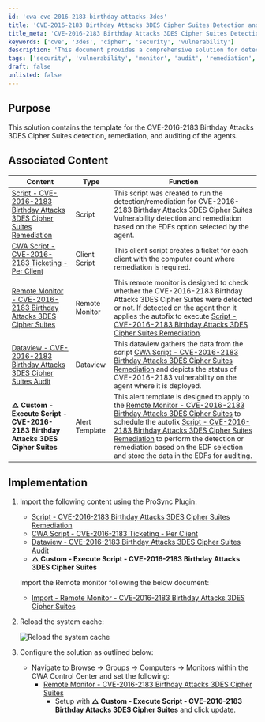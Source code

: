 ```yaml
---
id: 'cwa-cve-2016-2183-birthday-attacks-3des'
title: 'CVE-2016-2183 Birthday Attacks 3DES Cipher Suites Detection and Remediation'
title_meta: 'CVE-2016-2183 Birthday Attacks 3DES Cipher Suites Detection and Remediation'
keywords: ['cve', '3des', 'cipher', 'security', 'vulnerability']
description: 'This document provides a comprehensive solution for detecting, remediating, and auditing the CVE-2016-2183 Birthday Attacks related to 3DES Cipher Suites. It includes templates for scripts, monitoring, and auditing to ensure effective management of this vulnerability across agents.'
tags: ['security', 'vulnerability', 'monitor', 'audit', 'remediation', 'script']
draft: false
unlisted: false
---
```

## Purpose

This solution contains the template for the CVE-2016-2183 Birthday Attacks 3DES Cipher Suites detection, remediation, and auditing of the agents.

## Associated Content

| Content                                                                                   | Type                         | Function                                                                                                                                                                                                                                                                                        |
|-------------------------------------------------------------------------------------------|------------------------------|-------------------------------------------------------------------------------------------------------------------------------------------------------------------------------------------------------------------------------------------------------------------------------------------------|
| [Script - CVE-2016-2183 Birthday Attacks 3DES Cipher Suites Remediation](https://proval.itglue.com/DOC-5078775-17234041) | Script                       | This script was created to run the detection/remediation for CVE-2016-2183 Birthday Attacks 3DES Cipher Suites Vulnerability detection and remediation based on the EDFs option selected by the agent.                                                                                          |
| [CWA Script - CVE-2016-2183 Ticketing - Per Client](https://proval.itglue.com/DOC-5078775-17229163) | Client Script                | This client script creates a ticket for each client with the computer count where remediation is required.                                                                                                                                                                                  |
| [Remote Monitor - CVE-2016-2183 Birthday Attacks 3DES Cipher Suites](https://proval.itglue.com/DOC-5078775-15762067) | Remote Monitor               | This remote monitor is designed to check whether the CVE-2016-2183 Birthday Attacks 3DES Cipher Suites were detected or not. If detected on the agent then it applies the autofix to execute [Script - CVE-2016-2183 Birthday Attacks 3DES Cipher Suites Remediation](https://proval.itglue.com/DOC-5078775-17234041). |
| [Dataview - CVE-2016-2183 Birthday Attacks 3DES Cipher Suites Audit](https://proval.itglue.com/DOC-5078775-16846803) | Dataview                    | This dataview gathers the data from the script [CWA Script - CVE-2016-2183 Birthday Attacks 3DES Cipher Suites Remediation](https://proval.itglue.com/DOC-5078775-17234041) and depicts the status of CVE-2016-2183 vulnerability on the agent where it is deployed.                               |
| **△ Custom - Execute Script - CVE-2016-2183 Birthday Attacks 3DES Cipher Suites**       | Alert Template               | This alert template is designed to apply to the [Remote Monitor - CVE-2016-2183 Birthday Attacks 3DES Cipher Suites](https://proval.itglue.com/DOC-5078775-15762067) to schedule the autofix [Script - CVE-2016-2183 Birthday Attacks 3DES Cipher Suites Remediation](https://proval.itglue.com/DOC-5078775-17234041) to perform the detection or remediation based on the EDF selection and store the data in the EDFs for auditing. |

## Implementation

1. Import the following content using the ProSync Plugin:

   - [Script - CVE-2016-2183 Birthday Attacks 3DES Cipher Suites Remediation](https://proval.itglue.com/DOC-5078775-17234041)
   - [CWA Script - CVE-2016-2183 Ticketing - Per Client](https://proval.itglue.com/DOC-5078775-17229163)
   - [Dataview - CVE-2016-2183 Birthday Attacks 3DES Cipher Suites Audit](https://proval.itglue.com/DOC-5078775-16846803)
   - **△ Custom - Execute Script - CVE-2016-2183 Birthday Attacks 3DES Cipher Suites**

   Import the Remote monitor following the below document:

   - [Import - Remote Monitor - CVE-2016-2183 Birthday Attacks 3DES Cipher Suites](https://proval.itglue.com/DOC-5078775-17229181)

2. Reload the system cache:

   ![Reload the system cache](..\..\static\img\CVE-2016-2183-Birthday-Attacks-3DES-Cipher-Suites-Remediation\image_4.png)

3. Configure the solution as outlined below:

   - Navigate to Browse -> Groups -> Computers -> Monitors within the CWA Control Center and set the following:
     - [Remote Monitor - CVE-2016-2183 Birthday Attacks 3DES Cipher Suites](https://proval.itglue.com/DOC-5078775-15762067)
       - Setup with **△ Custom - Execute Script - CVE-2016-2183 Birthday Attacks 3DES Cipher Suites** and click update.


